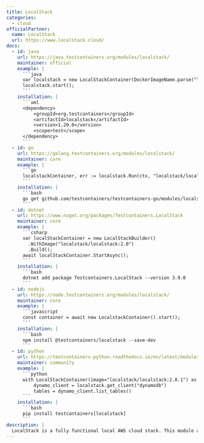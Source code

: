 ```yaml
---
title: LocalStack
categories:
  - cloud
officialPartner:
  name: LocalStack
  url: https://www.localstack.cloud/
docs:
  - id: java
    url: https://java.testcontainers.org/modules/localstack/
    maintainer: official
    example: |
      ```java
      var localstack = new LocalStackContainer(DockerImageName.parse("localstack/localstack:0.11.3"));
      localstack.start();
      ```
    installation: |
      ```xml
      <dependency>
          <groupId>org.testcontainers</groupId>
          <artifactId>localstack</artifactId>
          <version>1.20.0</version>
          <scope>test</scope>
      </dependency>
      ```
  - id: go
    url: https://golang.testcontainers.org/modules/localstack/
    maintainer: core
    example: |
      ```go
      localstackContainer, err := localstack.Run(ctx, "localstack/localstack:1.4.0")
      ```
    installation: |
      ```bash
      go get github.com/testcontainers/testcontainers-go/modules/localstack
      ```
  - id: dotnet
    url: https://www.nuget.org/packages/Testcontainers.LocalStack
    maintainer: core
    example: |
      ```csharp
      var localStackContainer = new LocalStackBuilder()
        .WithImage("localstack/localstack:2.0")
        .Build();
      await localStackContainer.StartAsync();
      ```
    installation: |
      ```bash
      dotnet add package Testcontainers.LocalStack --version 3.9.0
      ```
  - id: nodejs
    url: https://node.testcontainers.org/modules/localstack/
    maintainer: core
    example: |
      ```javascript
      const container = await new LocalstackContainer().start();
      ```
    installation: |
      ```bash
      npm install @testcontainers/localstack --save-dev
      ```
  - id: python
    url: https://testcontainers-python.readthedocs.io/en/latest/modules/localstack/README.html
    maintainer: community
    example: |
      ```python
      with LocalStackContainer(image="localstack/localstack:2.0.1") as localstack:
          dynamo_client = localstack.get_client("dynamodb")
          tables = dynamo_client.list_tables()
      ```
    installation: |
      ```bash
      pip install testcontainers[localstack]
      ```
description: |
  LocalStack is a fully functional local AWS cloud stack. This module allows you to develop your cloud and serverless apps without actually using the cloud.
---
```

